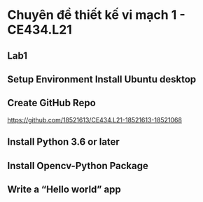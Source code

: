 # Chuyên đề thiết kế vi mạch 1 - CE434.L21
## Lab1 
## Setup Environment Install Ubuntu desktop
## Create GitHub Repo
https://github.com/18521613/CE434.L21-18521613-18521068
## Install Python 3.6 or later 
## Install Opencv-Python Package
## Write a “Hello world” app 
